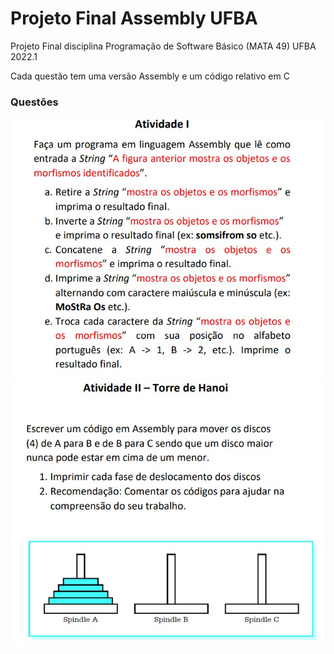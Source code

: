 # Projeto Final Assembly UFBA
Projeto Final disciplina Programação de Software Básico (MATA 49) UFBA 2022.1

<span> Cada questão tem uma versão Assembly e um código relativo em C </span>

<h3> Questões </h3>
<img src="https://github.com/SidSan97/Projeto-Final-Assembly-UFBA/blob/main/questoes/q1.jpg?raw=true">

<br>

<img src="https://github.com/SidSan97/Projeto-Final-Assembly-UFBA/blob/main/questoes/q2.jpg?raw=true">
